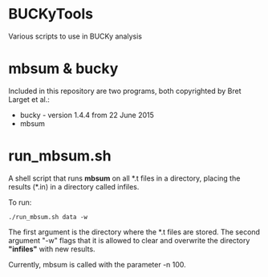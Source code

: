 # BUCKyTools
Various scripts to use in BUCKy analysis

# mbsum & bucky
Included in this repository are two programs, both copyrighted by Bret Larget et al.:
<ul>
<li>bucky - version 1.4.4 from 22 June 2015</li>
<li>mbsum</li>
</ul>

# run_mbsum.sh
A shell script that runs <b>mbsum</b> on all \*.t files in a directory,
placing the results (\*.in) in a directory called infiles.

To run:

    ./run_mbsum.sh data -w

The first argument is the directory where the \*.t files are stored.
The second argument "-w" flags that it is allowed to clear and overwrite
the directory <b>"infiles"</b> with new results.

Currently, mbsum is called with the parameter -n 100.
